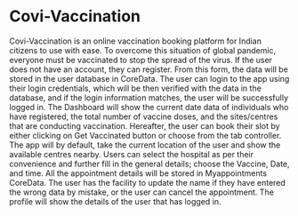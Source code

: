 # Covi-Vaccination

Covi-Vaccination is an online vaccination booking platform for Indian citizens
to use with ease. To overcome this situation of global pandemic, everyone
must be vaccinated to stop the spread of the virus. If the user does not have an
account, they can register. From this form, the data will be stored in the user
database in CoreData. The user can login to the app using their login
credentials, which will be then verified with the data in the database, and if
the login information matches, the user will be successfully logged in. The
Dashboard will show the current date data of individuals who have registered,
the total number of vaccine doses, and the sites/centres that are conducting
vaccination. Hereafter, the user can book their slot by either clicking on Get
Vaccinated button or choose from the tab controller. The app will by default,
take the current location of the user and show the available centres nearby.
Users can select the hospital as per their convenience and further fill in the
general details; choose the Vaccine, Date, and time. All the appointment
details will be stored in Myappointments CoreData. The user has the facility
to update the name if they have entered the wrong data by mistake, or the
user can cancel the appointment. The profile will show the details of the user
that has logged in.
